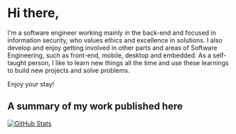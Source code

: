 # Hi there,

I'm a software engineer working mainly in the back-end and focused in information security, who values ​​ethics and excellence in solutions. I also develop and enjoy getting involved in other parts and areas of Software Engineering, such as front-end, mobile, desktop and embedded. As a self-taught person, I like to learn new things all the time and use these learnings to build new projects and solve problems.

Enjoy your stay!

## A summary of my work published here

[![GitHub Stats](https://github-readme-stats.vercel.app/api?username=herberthleao&show_icons=true&theme=dark)](https://herberth.pro.br)
